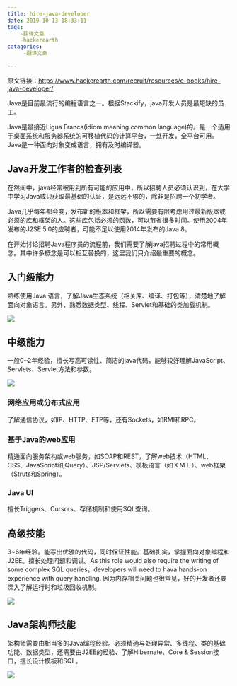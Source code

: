 ```yaml
---
title: hire-java-developer
date: 2019-10-13 18:33:11
tags:
	-翻译文章
	-hackerearth
catagories:
     -翻译文章

---
```


原文链接：https://www.hackerearth.com/recruit/resources/e-books/hire-java-developer/

Java是目前最流行的编程语言之一。根据Stackify，java开发人员是最短缺的员工。

Java是最接近Ligua Franca(idiom meaning common language)的。是一个适用于桌面系统和服务器系统的可移植代码的计算平台，一处开发，全平台可用。Java是一种面向对象变成语言，拥有及时编译器。



## Java开发工作者的检查列表

在然间中，java经常被用到所有可能的应用中，所以招聘人员必须认识到，在大学中学习Java或只获取最基础的认证，是远远不够的，除非是招聘一个初学者。

Java几乎每年都会变，发布新的版本和框架，所以需要有限考虑用过最新版本或必须的库和框架的人。这些库包括必须的函数，可以节省很多时间。使用2004年发布的J2SE 5.0的应聘者，可能不足以使用2014年发布的Java 8。

在开始讨论招聘Java程序员的流程前，我们需要了解java招聘过程中的常用概念。其中许多概念是可以相互替换的，这里我们只介绍最重要的概念。

## 入门级能力

熟练使用Java 语言，了解Java生态系统（相关库、编译、打包等），清楚地了解面向对象语言。另外，熟悉数据类型、线程、Servlet和基础的类加载机制。

![](../../../../../../images/java-fresher-role-skills.jpg)

## 中级能力

一般0~2年经验，擅长写高可读性、简洁的java代码，能够较好理解JavaScript、Servlets、Servlet方法和参数。

![](../../../../../../images/junior-java-developer-role.jpg)

### 网络应用或分布式应用

了解通信协议，如IP、HTTP、FTP等，还有Sockets，如RMI和RPC。

### 基于Java的web应用

精通面向服务架构或web服务，如SOAP和REST，了解web技术（HTML、CSS、JavaScript和jQuery）、JSP/Servlets、模板语言（如ＸＭＬ）、web框架（Struts和Spring）。

### Java UI

擅长Triggers、Cursors、存储机制和使用SQL查询。

## 高级技能

3~6年经验。能写出优雅的代码，同时保证性能。基础扎实，掌握面向对象编程和J2EE。擅长处理问题和调试。As this role would also require the writing of some complex SQL queries，developers will need to hava hands-on experience with query handling. 因为内存相关问题也很常见，好的开发者还要深入了解运行时和垃圾回收机制。

![](../../../../../../images/senior-java-developer-role-skills.jpg)

## Java架构师技能

架构师需要由相当多的Java编程经验。必须精通与处理异常、多线程、类的基础功能、数据类型，还需要由J2EE的经验、了解Hibernate、Core & Session接口，擅长设计模板和SQL。

![](../../../../../../images/java-architect-role-skills.jpg)

